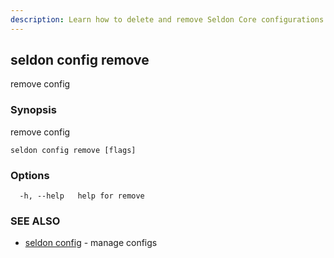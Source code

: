 ```yaml
---
description: Learn how to delete and remove Seldon Core configurations using the seldon config remove CLI command. This command helps you clean up and manage your configuration profiles by permanently removing unwanted configurations from your Seldon Core deployment.
---
```


## seldon config remove

remove config

### Synopsis

remove config

```
seldon config remove [flags]
```

### Options

```
  -h, --help   help for remove
```

### SEE ALSO

* [seldon config](seldon_config.md)	 - manage configs

